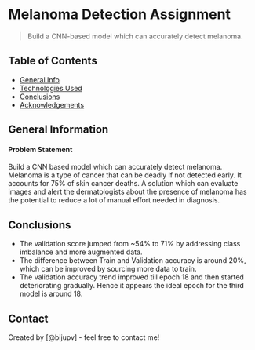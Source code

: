 # Melanoma Detection Assignment
> Build a CNN-based model which can accurately detect melanoma.


## Table of Contents
* [General Info](#general-information)
* [Technologies Used](#technologies-used)
* [Conclusions](#conclusions)
* [Acknowledgements](#acknowledgements)

<!-- You can include any other section that is pertinent to your problem -->

## General Information
#### Problem Statement
Build a CNN based model which can accurately detect melanoma. Melanoma is a type of cancer that can be deadly if not detected early. It accounts for 75% of skin cancer deaths. A solution which can evaluate images and alert the dermatologists about the presence of melanoma has the potential to reduce a lot of manual effort needed in diagnosis.


<!-- You don't have to answer all the questions - just the ones relevant to your project. -->

## Conclusions
- The validation score jumped from ~54% to 71% by addressing class imbalance and more augmented data.
- The difference between Train and Validation accuracy is around 20%, which can be improved by sourcing more data to train.
- The validation accuracy trend improved till epoch 18 and then started deteriorating gradually. Hence it appears the ideal epoch for the third model is around 18.

<!-- You don't have to answer all the questions - just the ones relevant to your project. -->



## Contact
Created by [@bijupv] - feel free to contact me!


<!-- Optional -->
<!-- ## License -->
<!-- This project is open source and available under the [... License](). -->

<!-- You don't have to include all sections - just the one's relevant to your project -->